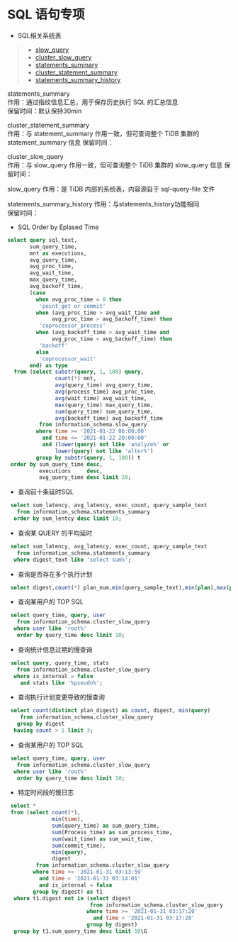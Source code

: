# SQL 语句专项  

 - SQL相关系统表  
> - [slow_query](#slow_query)  
> - [cluster_slow_query](#cluster_slow_query)  
> - [statements_summary](#statements_summary)  
> - [cluster_statement_summary](#cluster_statement_summary)  
> - [statements_summary_history](#statements_summary_history)  


statements_summary  
作用：通过指纹信息汇总，用于保存历史执行 SQL 的汇总信息   
保留时间：默认保持30min   


cluster_statement_summary  
作用：与 statement_summary 作用一致，但可查询整个 TiDB 集群的 statement_summary 信息
保留时间：

cluster_slow_query  
作用：与 slow_query 作用一致，但可查询整个 TiDB 集群的 slow_query 信息
保留时间：

slow_query
作用：是 TiDB 内部的系统表，内容源自于 sql-query-file 文件   



statements_summary_history
作用：与statements_history功能相同  
保留时间：




 - SQL Order by Eplased Time
```sql
select query sql_text,
       sum_query_time,
       mnt as executions,
       avg_query_time,
       avg_proc_time,
       avg_wait_time,
       max_query_time,
       avg_backoff_time,
       (case
         when avg_proc_time = 0 then
          'point_get or commit'
         when (avg_proc_time > avg_wait_time and
              avg_proc_time > avg_backoff_time) then
          'coprocessor_process'
         when (avg_backoff_time > avg_wait_time and
              avg_proc_time < avg_backoff_time) then
          'backoff'
         else
          'coprocessor_wait'
       end) as type
  from (select substr(query, 1, 100) query,
               count(*) mnt,
               avg(query_time) avg_query_time,
               avg(process_time) avg_proc_time,
               avg(wait_time) avg_wait_time,
               max(query_time) max_query_time,
               sum(query_time) sum_query_time,
               avg(backoff_time) avg_backoff_time
          from information_schema.slow_query
         where time >= '2021-01-22 06:00:00'
           and time <= '2021-01-22 20:00:00'
           and (lower(query) not like 'analyze%' or
               lower(query) not like 'alter%')
         group by substr(query, 1, 100)) t
 order by sum_query_time desc,
          executions     desc,
          avg_query_time desc limit 20;
```



 - 查询前十条延时SQL  
  ```sql
   select sum_latency, avg_latency, exec_count, query_sample_text
     from information_schema.statements_summary
    order by sum_lentcy desc limit 10;
  ```  


 - 查询某 QUERY 的平均延时  
  ```sql
   select sum_latency, avg_latency, exec_count, query_sample_text
     from information_schema.statements_summary
    where digest_text like 'select sum%';
  ```  


 - 查询是否存在多个执行计划  
  ```sql
   select digest,count(*) plan_num,min(query_sample_text),min(plan),max(plan) from information_schema.statements_summary group by digest having plan_num >= 1;  
  ```  


 - 查询某用户的 TOP SQL  
  ```sql
   select query_time, query, user
     from information_schema.cluster_slow_query
    where user like 'root%'
     order by query_time desc limit 10;
  ```  

 - 查询统计信息过期的慢查询  
  ```sql
   select query, query_time, stats
     from information_schema.cluster_slow_query
    where is_internal = false
      and stats like '%pseudo%';
  ```  

 - 查询执行计划变更导致的慢查询  
  ```sql
   select count(distinct plan_digest) as count, digest, min(query)
      from information_schema.cluster_slow_query
     group by digest
    having count > 1 limit 3;
  ```  

 - 查询某用户的 TOP SQL  
  ```sql
   select query_time, query, user
     from information_schema.cluster_slow_query
    where user like 'root%'
     order by query_time desc limit 10;
  ```  


 - 特定时间段的慢日志  
  ```sql
   select *
   from (select count(*),
                min(time),
                sum(query_time) as sum_query_time,
                sum(Process_time) as sum_process_time,
                sum(wait_time) as sum_wait_time,
                sum(commit_time),
                min(query),
                digest
           from information_schema.cluster_slow_query
          where time >= '2021-01-31 03:13:59'
            and time < '2021-01-31 03:14:01'
            and is_internal = false
          group by digest) as t1
    where t1.digest not in (select digest
                            from information_schema.cluster_slow_query
                           where time >= '2021-01-31 03:17:20'
                             and time < '2021-01-31 03:17:28'
                           group by digest)
    group by t1.sum_query_time desc limit 10\G  
  ```  

